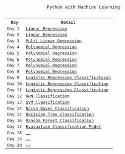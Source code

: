 <div align="center">
<samp>Python with Machine Learning</samp>
<br><br>
<samp>
<table>
  <tr>
    <th>Day</th>
    <th>Detail</th>
  </tr>
  <tr>
    <td>Day 1</td>
    <td><a href="https://github.com/burhanclkkl/PythonMachineLearning/blob/main/day_01/day_01.ipynb">Linear Regression</a></td>
  </tr>

  <tr>
    <td>Day 2</td>
    <td><a href="https://github.com/burhanclkkl/PythonMachineLearning/blob/main/day_02/day_02.ipynb">Linear Regression</a></td>
  </tr>

  <tr>
    <td>Day 3</td>
    <td><a href="https://github.com/burhanclkkl/PythonMachineLearning/blob/main/day_03/day_03.ipynb">Multi Linear Regression</a></td>
  </tr>

  <tr>
    <td>Day 4</td>
    <td><a href="https://github.com/burhanclkkl/PythonMachineLearning/blob/main/day_04/day_04.ipynb">Polynomial Regression</a></td>
  </tr>

  <tr>
    <td>Day 5</td>
    <td><a href="https://github.com/burhanclkkl/PythonMachineLearning/blob/main/day_05/day_05.ipynb">Polynomial Regression</a></td>
  </tr>

  <tr>
    <td>Day 6</td>
    <td><a href="https://github.com/burhanclkkl/PythonMachineLearning/blob/main/day_06/day_06.ipynb">Polynomial Regression</a></td>
  </tr>

  <tr>
    <td>Day 7</td>
    <td><a href="https://github.com/burhanclkkl/PythonMachineLearning/blob/main/day_07/day_07.ipynb">Polynomial Regression</a></td>
  </tr>

  <tr>
    <td>Day 8</td>
    <td><a href="https://github.com/burhanclkkl/PythonMachineLearning/blob/main/day_08/day_08.ipynb">Polynomial Regression</a></td>
  </tr>

  <tr>
    <td>Day 9</td>
    <td><a href="https://github.com/burhanclkkl/PythonMachineLearning/blob/main/day_09/day_09.ipynb">Logistic Regression Classificataion</a></td>
  </tr>
  
  <tr>
    <td>Day 10</td>
    <td><a href="https://github.com/burhanclkkl/PythonMachineLearning/blob/main/day_10/day_10.ipynb">Logistic Regression Classification</a></td>
  </tr>

  <tr>
    <td>Day 11</td>
    <td><a href="https://github.com/burhanclkkl/PythonMachineLearning/blob/main/day_11/day_11.ipynb">Logistic Regression Classification</a></td>
  </tr>
  
  <tr>
    <td>Day 12</td>
    <td><a href="https://github.com/burhanclkkl/PythonMachineLearning/blob/main/day_12/day_12.ipynb">KNN Classification</a></td>
  </tr>

  <tr>
    <td>Day 13</td>
    <td><a href="https://github.com/burhanclkkl/PythonMachineLearning/blob/main/day_13/day_13.ipynb">SVM Classification</a></td>
  </tr>
  
  <tr>
    <td>Day 14</td>
    <td><a href="https://github.com/burhanclkkl/PythonMachineLearning/blob/main/day_14/day_14.ipynb">Naive Bayes Classification</a></td>
  </tr>
  
  <tr>
    <td>Day 15</td>
    <td><a href="https://github.com/burhanclkkl/PythonMachineLearning/blob/main/day_15/day_15.ipynb">Decision Tree Classification</a></td>
  </tr>
  
  <tr>
    <td>Day 16</td>
    <td><a href="https://github.com/burhanclkkl/PythonMachineLearning/blob/main/day_16/day_16.ipynb">Random Forest Classification</a></td>
  </tr>
  
  <tr>
    <td>Day 17</td>
    <td><a href="https://github.com/burhanclkkl/PythonMachineLearning/blob/main/day_17/day_17.ipynb">Evaluation Classification Model</a></td>
  </tr>
  
  <tr>
    <td>Day 18</td>
    <td><a href="https://github.com/burhanclkkl/PythonMachineLearning/blob/main/day_18/day_18.ipynb">--</a></td>
  </tr>
  
  <tr>
    <td>Day 19</td>
    <td><a href="https://github.com/burhanclkkl/PythonMachineLearning/blob/main/day_19/day_19.ipynb">--</a></td>
  </tr>
  
  <tr>
    <td>Day 20</td>
    <td><a href="https://github.com/burhanclkkl/PythonMachineLearning/blob/main/day_20/day_20.ipynb">--</a></td>
  </tr>
  
</table>
</samp>
</div>
